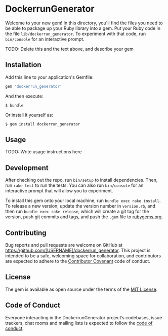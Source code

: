 # DockerrunGenerator

Welcome to your new gem! In this directory, you'll find the files you need to be able to package up your Ruby library into a gem. Put your Ruby code in the file `lib/dockerrun_generator`. To experiment with that code, run `bin/console` for an interactive prompt.

TODO: Delete this and the text above, and describe your gem

## Installation

Add this line to your application's Gemfile:

```ruby
gem 'dockerrun_generator'
```

And then execute:

    $ bundle

Or install it yourself as:

    $ gem install dockerrun_generator

## Usage

TODO: Write usage instructions here

## Development

After checking out the repo, run `bin/setup` to install dependencies. Then, run `rake test` to run the tests. You can also run `bin/console` for an interactive prompt that will allow you to experiment.

To install this gem onto your local machine, run `bundle exec rake install`. To release a new version, update the version number in `version.rb`, and then run `bundle exec rake release`, which will create a git tag for the version, push git commits and tags, and push the `.gem` file to [rubygems.org](https://rubygems.org).

## Contributing

Bug reports and pull requests are welcome on GitHub at https://github.com/[USERNAME]/dockerrun_generator. This project is intended to be a safe, welcoming space for collaboration, and contributors are expected to adhere to the [Contributor Covenant](http://contributor-covenant.org) code of conduct.

## License

The gem is available as open source under the terms of the [MIT License](https://opensource.org/licenses/MIT).

## Code of Conduct

Everyone interacting in the DockerrunGenerator project’s codebases, issue trackers, chat rooms and mailing lists is expected to follow the [code of conduct](https://github.com/[USERNAME]/dockerrun_generator/blob/master/CODE_OF_CONDUCT.md).
